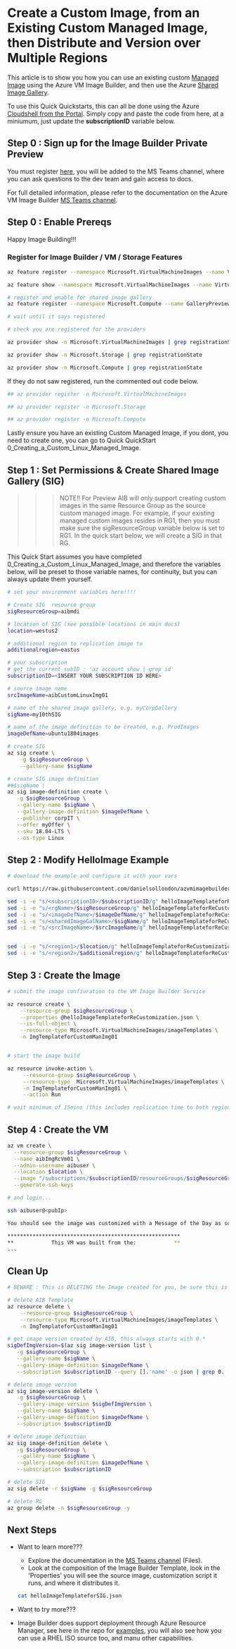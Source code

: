 # Create a Custom Image, from an Existing Custom Managed Image, then Distribute and Version over Multiple Regions

This article is to show you how you can use an existing custom [Managed Image](https://docs.microsoft.com/en-us/azure/virtual-machines/windows/capture-image-resource) using the Azure VM Image Builder, and then use the Azure [Shared Image Gallery](https://docs.microsoft.com/en-us/azure/virtual-machines/windows/shared-image-galleries).

To use this Quick Quickstarts, this can all be done using the Azure [Cloudshell from the Portal](https://azure.microsoft.com/en-us/features/cloud-shell/). Simply copy and paste the code from here, at a miniumum, just update the **subscriptionID** variable below.

## Step 0 : Sign up for the Image Builder Private Preview

You must register [here](https://forms.office.com/Pages/ResponsePage.aspx?id=v4j5cvGGr0GRqy180BHbR4Mz2uUjMSlGsl9SsCqVlc5UNUFCRDRRTjFJSDJJQTcwWks1UFBGTU8yRi4u), you will be added to the MS Teams channel, where you can ask questions to the dev team and gain access to docs.

For full detailed information, please refer to the documentation on the Azure VM Image Builder [MS Teams channel](https://teams.microsoft.com/l/channel/19%3a03e8b2922c5b44eaaaf3d0c7cd1ff448%40thread.skype/General?groupId=a82ee7e2-b2cc-49e6-967d-54da8319979d&tenantId=72f988bf-86f1-41af-91ab-2d7cd011db47).

## Step 0 : Enable Prereqs

Happy Image Building!!!

### Register for Image Builder / VM / Storage Features
```bash
az feature register --namespace Microsoft.VirtualMachineImages --name VirtualMachineTemplatePreview

az feature show --namespace Microsoft.VirtualMachineImages --name VirtualMachineTemplatePreview | grep state

# register and enable for shared image gallery
az feature register --namespace Microsoft.Compute --name GalleryPreview

# wait until it says registered

# check you are registered for the providers

az provider show -n Microsoft.VirtualMachineImages | grep registrationState

az provider show -n Microsoft.Storage | grep registrationState

az provider show -n Microsoft.Compute | grep registrationState
```

If they do not saw registered, run the commented out code below.
```bash
## az provider register -n Microsoft.VirtualMachineImages

## az provider register -n Microsoft.Storage

## az provider register -n Microsoft.Compute

```
Lastly ensure you have an existing Custom Managed Image, if you dont, you need to create one, you can go to Quick QuickStart 0_Creating_a_Custom_Linux_Managed_Image. 

## Step 1 : Set Permissions & Create Shared Image Gallery (SIG)

>>> NOTE!! For Preview AIB will only support creating custom images in the same Resource Group as the source custom managed image. For example, if your existing managed custom images resides in RG1, then you must make sure the sigResourceGroup variable below is set to RG1. In the quick start below, we will create a SIG in that RG.

This Quick Start assumes you have completed 0_Creating_a_Custom_Linux_Managed_Image, and therefore the variables below, will be preset to those variable names, for continuity, but you can always update them yourself.

```bash
# set your environment variables here!!!!

# Create SIG  resource group
sigResourceGroup=aibmdi

# location of SIG (see possible locations in main docs)
location=westus2

# additional region to replication image to
additionalregion=eastus

# your subscription
# get the current subID : 'az account show | grep id'
subscriptionID=<INSERT YOUR SUBSCRIPTION ID HERE>

# source image name
srcImageName=aibCustomLinuxImg01

# name of the shared image gallery, e.g. myCorpGallery
sigName=my10thSIG

# name of the image definition to be created, e.g. ProdImages
imageDefName=ubuntu1804images

# create SIG
az sig create \
    -g $sigResourceGroup \
    --gallery-name $sigName

# create SIG image definition
##$sigName \
az sig image-definition create \
   -g $sigResourceGroup \
   --gallery-name $sigName \
   --gallery-image-definition $imageDefName \
   --publisher corpIT \
   --offer myOffer \
   --sku 18.04-LTS \
   --os-type Linux
```


## Step 2 : Modify HelloImage Example

```bash
# download the example and configure it with your vars

curl https://raw.githubusercontent.com/danielsollondon/azvmimagebuilder/master/quickquickstarts/5_Creating_a_Custom_Image_from_Custom_Managed_Image/helloImageTemplateforReCustomization.json -o helloImageTemplateforReCustomization.json

sed -i -e "s/<subscriptionID>/$subscriptionID/g" helloImageTemplateforReCustomization.json
sed -i -e "s/<rgName>/$sigResourceGroup/g" helloImageTemplateforReCustomization.json
sed -i -e "s/<imageDefName>/$imageDefName/g" helloImageTemplateforReCustomization.json
sed -i -e "s/<sharedImageGalName>/$sigName/g" helloImageTemplateforReCustomization.json
sed -i -e "s/<srcImageName>/$srcImageName/g" helloImageTemplateforReCustomization.json


sed -i -e "s/<region1>/$location/g" helloImageTemplateforReCustomization.json
sed -i -e "s/<region2>/$additionalregion/g" helloImageTemplateforReCustomization.json

```

## Step 3 : Create the Image

```bash
# submit the image confiuration to the VM Image Builder Service

az resource create \
    --resource-group $sigResourceGroup \
    --properties @helloImageTemplateforReCustomization.json \
    --is-full-object \
    --resource-type Microsoft.VirtualMachineImages/imageTemplates \
    -n ImgTemplateforCustomManImg01


# start the image build

az resource invoke-action \
     --resource-group $sigResourceGroup \
     --resource-type  Microsoft.VirtualMachineImages/imageTemplates \
     -n ImgTemplateforCustomManImg01 \
     --action Run 

# wait minimum of 15mins (this includes replication time to both regions)
```


## Step 4 : Create the VM

```bash
az vm create \
  --resource-group $sigResourceGroup \
  --name aibImgRcVm01 \
  --admin-username aibuser \
  --location $location \
  --image "/subscriptions/$subscriptionID/resourceGroups/$sigResourceGroup/providers/Microsoft.Compute/galleries/$sigName/images/$imageDefName/versions/latest" \
  --generate-ssh-keys

# and login...

ssh aibuser@<pubIp>

You should see the image was customized with a Message of the Day as soon as your SSH connection is established!

*******************************************************
**            This VM was built from the:            **
...

```

## Clean Up
```bash
# BEWARE : This is DELETING the Image created for you, be sure this is what you want!!!

# delete AIB Template
az resource delete \
    --resource-group $sigResourceGroup \
    --resource-type Microsoft.VirtualMachineImages/imageTemplates \
    -n ImgTemplateforCustomManImg01

# get image version created by AIB, this always starts with 0.*
sigDefImgVersion=$(az sig image-version list \
   -g $sigResourceGroup \
   --gallery-name $sigName \
   --gallery-image-definition $imageDefName \
   --subscription $subscriptionID --query [].'name' -o json | grep 0. | tr -d '"')

# delete image version
az sig image-version delete \
   -g $sigResourceGroup \
   --gallery-image-version $sigDefImgVersion \
   --gallery-name $sigName \
   --gallery-image-definition $imageDefName \
   --subscription $subscriptionID

# delete image definition
az sig image-definition delete \
   -g $sigResourceGroup \
   --gallery-name $sigName \
   --gallery-image-definition $imageDefName \
   --subscription $subscriptionID

# delete SIG
az sig delete -r $sigName -g $sigResourceGroup

# delete RG
az group delete -n $sigResourceGroup -y
```

## Next Steps
* Want to learn more???
    * Explore the documentation in the [MS Teams channel](https://teams.microsoft.com/l/channel/19%3a03e8b2922c5b44eaaaf3d0c7cd1ff448%40thread.skype/General?groupId=a82ee7e2-b2cc-49e6-967d-54da8319979d&tenantId=72f988bf-86f1-41af-91ab-2d7cd011db47) (Files).
    * Look at the composition of the Image Builder Template, look in the 'Properties' you will see the source image, customization script it runs, and where it distributes it.

    ```bash
    cat helloImageTemplateforSIG.json
    ```

* Want to try more???
* Image Builder does support deployment through Azure Resource Manager, see here in the repo for [examples](https://github.com/danielsollondon/azvmimagebuilder/tree/master/armTemplates), you will also see how you can use a RHEL ISO source too, and manu other capabilities.
